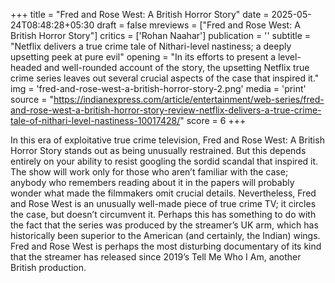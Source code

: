 +++
title = "Fred and Rose West: A British Horror Story"
date = 2025-05-24T08:48:28+05:30
draft = false
mreviews = ["Fred and Rose West: A British Horror Story"]
critics = ['Rohan Naahar']
publication = ''
subtitle = "Netflix delivers a true crime tale of Nithari-level nastiness; a deeply upsetting peek at pure evil"
opening = "In its efforts to present a level-headed and well-rounded account of the story, the upsetting Netflix true crime series leaves out several crucial aspects of the case that inspired it."
img = 'fred-and-rose-west-a-british-horror-story-2.png'
media = 'print'
source = "https://indianexpress.com/article/entertainment/web-series/fred-and-rose-west-a-british-horror-story-review-netflix-delivers-a-true-crime-tale-of-nithari-level-nastiness-10017428/"
score = 6
+++

In this era of exploitative true crime television, Fred and Rose West: A British Horror Story stands out as being unusually restrained. But this depends entirely on your ability to resist googling the sordid scandal that inspired it. The show will work only for those who aren’t familiar with the case; anybody who remembers reading about it in the papers will probably wonder what made the filmmakers omit crucial details. Nevertheless, Fred and Rose West is an unusually well-made piece of true crime TV; it circles the case, but doesn’t circumvent it. Perhaps this has something to do with the fact that the series was produced by the streamer’s UK arm, which has historically been superior to the American (and certainly, the Indian) wings. Fred and Rose West is perhaps the most disturbing documentary of its kind that the streamer has released since 2019’s Tell Me Who I Am, another British production.
